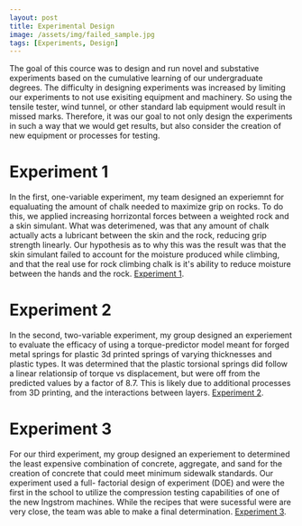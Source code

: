 ```yaml
---
layout: post
title: Experimental Design
image: /assets/img/failed_sample.jpg
tags: [Experiments, Design]
---
```


The goal of this cource was to design and run novel and substative experiments 
based on the cumulative learning of our undergraduate degrees. The difficulty 
in designing experiments was increased by limiting our experiments to not use 
exisiting equipment and machinery. So using the tensile tester, wind tunnel, or 
other standard lab equipment would result in missed marks. Therefore, it was our
goal to not only design the experiments in such a way that we would get results, 
but also consider the creation of new equipment or processes for testing.

# Experiment 1

In the first, one-variable experiment, my team designed an experiemnt for 
equaluating the amount of chalk needed to maximize grip on rocks. To do this, we
applied increasing horrizontal forces between a weighted rock and a skin 
simulant. What was deterimened, was that any amount of chalk actually acts a 
lubricant between the skin and the rock, reducing grip strength linearly. Our
hypothesis as to why this was the result was that the skin simulant failed to 
account for the moisture produced while climbing, and that the real use for 
rock climbing chalk is it's ability to reduce moisture between the hands and the
rock. [Experiment 1]({{site.baseurl}}/assets/pdf/MEEN_404_Lab_1_Report.pdf).

# Experiment 2

In the second, two-variable experiment, my group designed an experiement to 
evaluate the efficacy of using a torque-predictor model meant for forged metal 
springs for plastic 3d printed springs of varying thicknesses and plastic types.
It was determined that the plastic torsional springs did follow a linear 
relationsip of torque vs displacement, but were off from the predicted values by
a factor of 8.7. This is likely due to additional processes from 3D printing, 
and the interactions between layers. [Experiment 2]({{site.baseurl}}/assets/pdf/MEEN_404_Lab_2_Report.pdf).

# Experiment 3

For our third experiment, my group designed an experiement to determined the 
least expensive combination of concrete, aggregate, and sand for the creation of
concrete that could meet minimum sidewalk standards. Our experiment used a full-
factorial design of experiment (DOE) and were the first in the school to utilize
the compression testing capabilities of one of the new Ingstrom machines. While 
the recipes that were sucessful were are very close, the team was able to make a 
final determination. [Experiment 3]({{site.baseurl}}/assets/pdf/MEEN_404_Lab_3_Report.pdf).
